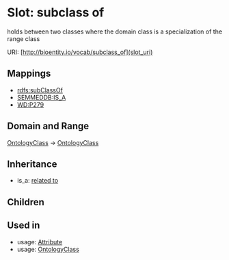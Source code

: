 # Slot: subclass of


holds between two classes where the domain class is a specialization of the range class

URI: [http://bioentity.io/vocab/subclass_of](slot_uri)
## Mappings

 * [rdfs:subClassOf](http://purl.obolibrary.org/obo/rdfs_subClassOf)
 * [SEMMEDDB:IS_A](http://purl.obolibrary.org/obo/SEMMEDDB_IS_A)
 * [WD:P279](http://purl.obolibrary.org/obo/WD_P279)
## Domain and Range

[OntologyClass](OntologyClass.md) -> [OntologyClass](OntologyClass.md)
## Inheritance

 *  is_a: [related to](related_to.md)
## Children

## Used in

 *  usage: [Attribute](Attribute.md)
 *  usage: [OntologyClass](OntologyClass.md)
